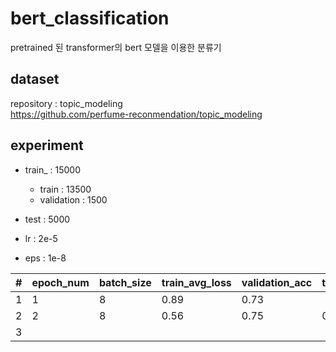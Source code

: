 # bert_classification
pretrained 된 transformer의 bert 모델을 이용한 분류기

## dataset
repository : topic_modeling <br>
https://github.com/perfume-reconmendation/topic_modeling

## experiment

- train_ : 15000
  - train : 13500
  - validation : 1500
- test : 5000

- lr : 2e-5
- eps : 1e-8

| # | epoch_num | batch_size | train_avg_loss | validation_acc | test_acc |
|---|-----------|------------|----------------|----------------|----------|
| 1 | 1         | 8          | 0.89           | 0.73           |          |
| 2 | 2         | 8          | 0.56           | 0.75           | 0.77     |
| 3 |           |            |                |                |          |
